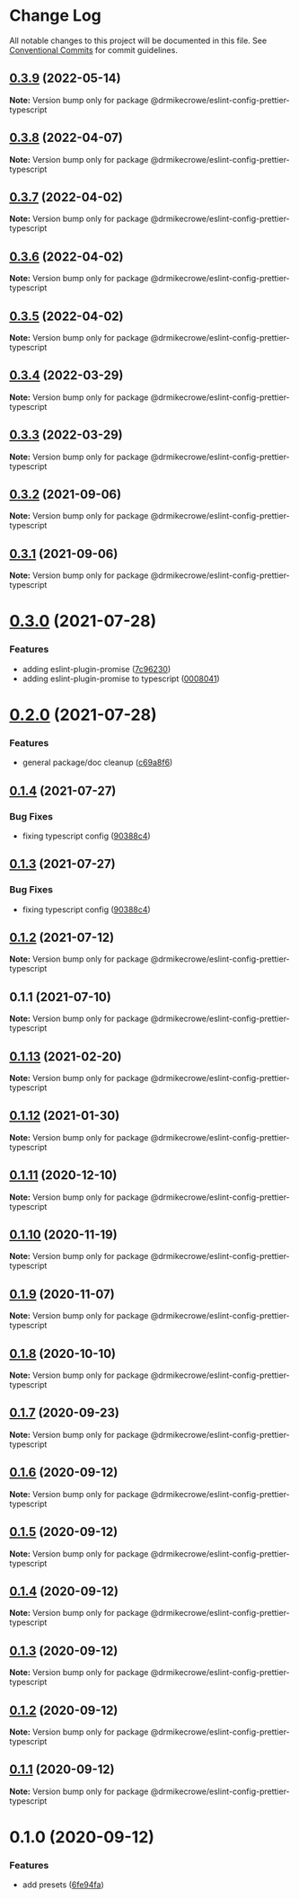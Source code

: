 # Change Log

All notable changes to this project will be documented in this file.
See [Conventional Commits](https://conventionalcommits.org) for commit guidelines.

## [0.3.9](https://github.com/drmikecrowe/configs/compare/@drmikecrowe/eslint-config-prettier-typescript@0.3.8...@drmikecrowe/eslint-config-prettier-typescript@0.3.9) (2022-05-14)

**Note:** Version bump only for package @drmikecrowe/eslint-config-prettier-typescript





## [0.3.8](https://github.com/drmikecrowe/configs/compare/@drmikecrowe/eslint-config-prettier-typescript@0.3.7...@drmikecrowe/eslint-config-prettier-typescript@0.3.8) (2022-04-07)

**Note:** Version bump only for package @drmikecrowe/eslint-config-prettier-typescript





## [0.3.7](https://github.com/drmikecrowe/configs/compare/@drmikecrowe/eslint-config-prettier-typescript@0.3.6...@drmikecrowe/eslint-config-prettier-typescript@0.3.7) (2022-04-02)

**Note:** Version bump only for package @drmikecrowe/eslint-config-prettier-typescript





## [0.3.6](https://github.com/drmikecrowe/configs/compare/@drmikecrowe/eslint-config-prettier-typescript@0.3.5...@drmikecrowe/eslint-config-prettier-typescript@0.3.6) (2022-04-02)

**Note:** Version bump only for package @drmikecrowe/eslint-config-prettier-typescript





## [0.3.5](https://github.com/drmikecrowe/configs/compare/@drmikecrowe/eslint-config-prettier-typescript@0.3.4...@drmikecrowe/eslint-config-prettier-typescript@0.3.5) (2022-04-02)

**Note:** Version bump only for package @drmikecrowe/eslint-config-prettier-typescript





## [0.3.4](https://github.com/drmikecrowe/configs/compare/@drmikecrowe/eslint-config-prettier-typescript@0.3.3...@drmikecrowe/eslint-config-prettier-typescript@0.3.4) (2022-03-29)

**Note:** Version bump only for package @drmikecrowe/eslint-config-prettier-typescript





## [0.3.3](https://github.com/drmikecrowe/configs/compare/@drmikecrowe/eslint-config-prettier-typescript@0.3.2...@drmikecrowe/eslint-config-prettier-typescript@0.3.3) (2022-03-29)

**Note:** Version bump only for package @drmikecrowe/eslint-config-prettier-typescript





## [0.3.2](https://github.com/drmikecrowe/configs/compare/@drmikecrowe/eslint-config-prettier-typescript@0.3.1...@drmikecrowe/eslint-config-prettier-typescript@0.3.2) (2021-09-06)

**Note:** Version bump only for package @drmikecrowe/eslint-config-prettier-typescript





## [0.3.1](https://github.com/drmikecrowe/configs/compare/@drmikecrowe/eslint-config-prettier-typescript@0.3.0...@drmikecrowe/eslint-config-prettier-typescript@0.3.1) (2021-09-06)

**Note:** Version bump only for package @drmikecrowe/eslint-config-prettier-typescript





# [0.3.0](https://github.com/drmikecrowe/configs/compare/@drmikecrowe/eslint-config-prettier-typescript@0.2.0...@drmikecrowe/eslint-config-prettier-typescript@0.3.0) (2021-07-28)


### Features

* adding eslint-plugin-promise ([7c96230](https://github.com/drmikecrowe/configs/commit/7c962303f0943493bdc0e0533aae2aa85fb79c2e))
* adding eslint-plugin-promise to typescript ([0008041](https://github.com/drmikecrowe/configs/commit/000804187fc90abc0789626758f4bfedf8e199d8))





# [0.2.0](https://github.com/drmikecrowe/configs/compare/@drmikecrowe/eslint-config-prettier-typescript@0.1.4...@drmikecrowe/eslint-config-prettier-typescript@0.2.0) (2021-07-28)


### Features

* general package/doc cleanup ([c69a8f6](https://github.com/drmikecrowe/configs/commit/c69a8f60a03531f44d7996955d48d522d9637427))





## [0.1.4](https://github.com/drmikecrowe/configs/compare/@drmikecrowe/eslint-config-prettier-typescript@0.1.2...@drmikecrowe/eslint-config-prettier-typescript@0.1.4) (2021-07-27)

### Bug Fixes

- fixing typescript config ([90388c4](https://github.com/drmikecrowe/configs/commit/90388c4a744ba11070f668e752123d549994c4fb))

## [0.1.3](https://github.com/drmikecrowe/configs/compare/@drmikecrowe/eslint-config-prettier-typescript@0.1.2...@drmikecrowe/eslint-config-prettier-typescript@0.1.3) (2021-07-27)

### Bug Fixes

- fixing typescript config ([90388c4](https://github.com/drmikecrowe/configs/commit/90388c4a744ba11070f668e752123d549994c4fb))

## [0.1.2](https://github.com/drmikecrowe/configs/compare/@drmikecrowe/eslint-config-prettier-typescript@0.1.1...@drmikecrowe/eslint-config-prettier-typescript@0.1.2) (2021-07-12)

**Note:** Version bump only for package @drmikecrowe/eslint-config-prettier-typescript

## 0.1.1 (2021-07-10)

**Note:** Version bump only for package @drmikecrowe/eslint-config-prettier-typescript

## [0.1.13](https://github.com/drmikecrowe/configs/compare/@drmikecrowe/eslint-config-prettier-typescript@0.1.12...@drmikecrowe/eslint-config-prettier-typescript@0.1.13) (2021-02-20)

**Note:** Version bump only for package @drmikecrowe/eslint-config-prettier-typescript

## [0.1.12](https://github.com/drmikecrowe/configs/compare/@drmikecrowe/eslint-config-prettier-typescript@0.1.11...@drmikecrowe/eslint-config-prettier-typescript@0.1.12) (2021-01-30)

**Note:** Version bump only for package @drmikecrowe/eslint-config-prettier-typescript

## [0.1.11](https://github.com/drmikecrowe/configs/compare/@drmikecrowe/eslint-config-prettier-typescript@0.1.10...@drmikecrowe/eslint-config-prettier-typescript@0.1.11) (2020-12-10)

**Note:** Version bump only for package @drmikecrowe/eslint-config-prettier-typescript

## [0.1.10](https://github.com/drmikecrowe/configs/compare/@drmikecrowe/eslint-config-prettier-typescript@0.1.9...@drmikecrowe/eslint-config-prettier-typescript@0.1.10) (2020-11-19)

**Note:** Version bump only for package @drmikecrowe/eslint-config-prettier-typescript

## [0.1.9](https://github.com/drmikecrowe/configs/compare/@drmikecrowe/eslint-config-prettier-typescript@0.1.8...@drmikecrowe/eslint-config-prettier-typescript@0.1.9) (2020-11-07)

**Note:** Version bump only for package @drmikecrowe/eslint-config-prettier-typescript

## [0.1.8](https://github.com/drmikecrowe/configs/compare/@drmikecrowe/eslint-config-prettier-typescript@0.1.7...@drmikecrowe/eslint-config-prettier-typescript@0.1.8) (2020-10-10)

**Note:** Version bump only for package @drmikecrowe/eslint-config-prettier-typescript

## [0.1.7](https://github.com/drmikecrowe/configs/compare/@drmikecrowe/eslint-config-prettier-typescript@0.1.6...@drmikecrowe/eslint-config-prettier-typescript@0.1.7) (2020-09-23)

**Note:** Version bump only for package @drmikecrowe/eslint-config-prettier-typescript

## [0.1.6](https://github.com/drmikecrowe/configs/compare/@drmikecrowe/eslint-config-prettier-typescript@0.1.5...@drmikecrowe/eslint-config-prettier-typescript@0.1.6) (2020-09-12)

**Note:** Version bump only for package @drmikecrowe/eslint-config-prettier-typescript

## [0.1.5](https://github.com/drmikecrowe/configs/compare/@drmikecrowe/eslint-config-prettier-typescript@0.1.4...@drmikecrowe/eslint-config-prettier-typescript@0.1.5) (2020-09-12)

**Note:** Version bump only for package @drmikecrowe/eslint-config-prettier-typescript

## [0.1.4](https://github.com/drmikecrowe/configs/compare/@drmikecrowe/eslint-config-prettier-typescript@0.1.3...@drmikecrowe/eslint-config-prettier-typescript@0.1.4) (2020-09-12)

**Note:** Version bump only for package @drmikecrowe/eslint-config-prettier-typescript

## [0.1.3](https://github.com/drmikecrowe/configs/compare/@drmikecrowe/eslint-config-prettier-typescript@0.1.2...@drmikecrowe/eslint-config-prettier-typescript@0.1.3) (2020-09-12)

**Note:** Version bump only for package @drmikecrowe/eslint-config-prettier-typescript

## [0.1.2](https://github.com/drmikecrowe/configs/compare/@drmikecrowe/eslint-config-prettier-typescript@0.1.1...@drmikecrowe/eslint-config-prettier-typescript@0.1.2) (2020-09-12)

**Note:** Version bump only for package @drmikecrowe/eslint-config-prettier-typescript

## [0.1.1](https://github.com/drmikecrowe/configs/compare/@drmikecrowe/eslint-config-prettier-typescript@0.1.0...@drmikecrowe/eslint-config-prettier-typescript@0.1.1) (2020-09-12)

**Note:** Version bump only for package @drmikecrowe/eslint-config-prettier-typescript

# 0.1.0 (2020-09-12)

### Features

- add presets ([6fe94fa](https://github.com/drmikecrowe/configs/commit/6fe94fae4ed9d80b18833c9e5a3f51f710ebda43))
